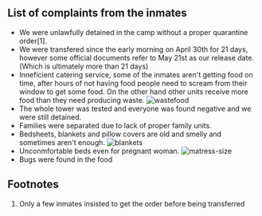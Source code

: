 ## List of complaints from the inmates 

- We were unlawfully detained in the camp without a proper quarantine order[1]. 
- We were transfered since the early morning on April 30th for 21 days, however some official documents refer to May 21st as our release date. (Which is ultimately more than 21 days)
- Inneficient catering service, some of the inmates aren't getting food on time, after hours of not having food people need to scream from their window to get some food. On the other hand other units receive more food than they need producing waste.
  ![wastefood](https://user-images.githubusercontent.com/204105/116804980-b8724b00-ab55-11eb-8d23-29b916a872dc.jpeg)
- The whole tower was tested and everyone was found negative and we were still detained.
- Families were separated due to lack of proper family units.
- Bedsheets, blankets and pillow covers are old and smelly and sometimes aren't enough.
  ![blankets](https://user-images.githubusercontent.com/204105/116804912-51ed2d00-ab55-11eb-8d99-ce7845f158eb.jpeg)
- Unconmfortable beds even for pregnant woman.
  ![matress-size](https://user-images.githubusercontent.com/204105/116804799-582ed980-ab54-11eb-8858-3ed99ccfaa91.jpeg)
- Bugs were found in the food
  




## Footnotes
1. Only a few inmates insisted to get the order before being transferred 
